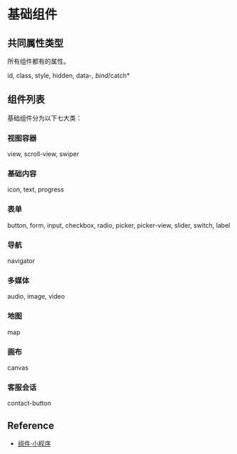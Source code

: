 # 基础组件

## 共同属性类型

所有组件都有的属性。

id, class, style, hidden, data-*, bind*/catch*

## 组件列表

基础组件分为以下七大类：

### 视图容器

view, scroll-view, swiper

### 基础内容

icon, text, progress

### 表单

button, form, input, checkbox, radio, picker, picker-view, slider, switch, label

### 导航

navigator

### 多媒体

audio, image, video

### 地图

map

### 画布

canvas

### 客服会话

contact-button

## Reference
- [组件·小程序](https://mp.weixin.qq.com/debug/wxadoc/dev/component/)